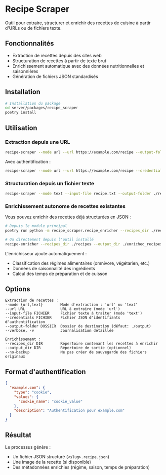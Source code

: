 # Recipe Scraper

Outil pour extraire, structurer et enrichir des recettes de cuisine à partir d'URLs ou de fichiers texte.

## Fonctionnalités

- Extraction de recettes depuis des sites web
- Structuration de recettes à partir de texte brut
- Enrichissement automatique avec des données nutritionnelles et saisonnières
- Génération de fichiers JSON standardisés

## Installation

```bash
# Installation du package
cd server/packages/recipe_scraper
poetry install
```

## Utilisation

### Extraction depuis une URL

```bash
recipe-scraper --mode url --url https://example.com/recipe --output-folder ./recipes
```

Avec authentification :

```bash
recipe-scraper --mode url --url https://example.com/recipe --credentials auth_presets.json --output-folder ./recipes
```

### Structuration depuis un fichier texte

```bash
recipe-scraper --mode text --input-file recipe.txt --output-folder ./recipes
```

### Enrichissement autonome de recettes existantes

Vous pouvez enrichir des recettes déjà structurées en JSON :

```bash
# Depuis le module principal
poetry run python -m recipe_scraper.recipe_enricher --recipes_dir ./recipes

# Ou directement depuis l'outil installé
recipe-enricher --recipes_dir ./recipes --output_dir ./enriched_recipes
```

L'enrichisseur ajoute automatiquement :

- Classification des régimes alimentaires (omnivore, végétarien, etc.)
- Données de saisonnalité des ingrédients
- Calcul des temps de préparation et de cuisson

## Options

```
Extraction de recettes :
--mode {url,text}        Mode d'extraction : 'url' ou 'text'
--url URL                URL à extraire (mode 'url')
--input-file FICHIER     Fichier texte à traiter (mode 'text')
--credentials FICHIER    Fichier JSON d'identifiants d'authentification
--output-folder DOSSIER  Dossier de destination (défaut: ./output)
--verbose, -v            Journalisation détaillée

Enrichissement :
--recipes_dir DIR        Répertoire contenant les recettes à enrichir
--output_dir DIR         Répertoire de sortie (optionnel)
--no-backup              Ne pas créer de sauvegarde des fichiers originaux
```

## Format d'authentification

```json
{
  "example.com": {
    "type": "cookie",
    "values": {
      "cookie_name": "cookie_value"
    },
    "description": "Authentification pour example.com"
  }
}
```

## Résultat

Le processus génère :

- Un fichier JSON structuré (`<slug>.recipe.json`)
- Une image de la recette (si disponible)
- Des métadonnées enrichies (régime, saison, temps de préparation)
